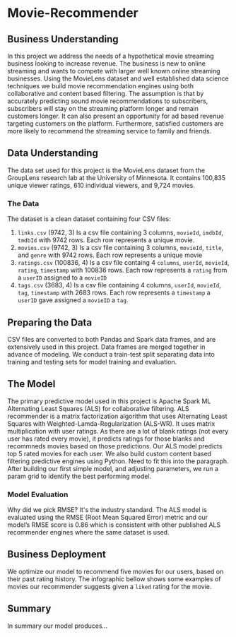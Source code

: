 # Movie-Recommender

## Business Understanding
In this project we address the needs of a hypothetical movie streaming business looking to increase revenue. The business is new to online streaming and wants to compete with larger well known online streaming businesses.  Using the MovieLens dataset and well established data science techniques we build movie recommendation engines using both collaborative and content based filtering. The assumption is that by accurately predicting sound movie recommendations to subscribers, subscribers will stay on the streaming platform longer and remain customers longer. It can also present an opportunity for ad based revenue targeting customers on the platform. Furthermore, satisfied customers are more likely to recommend the streaming service to family and friends. 

## Data Understanding
The data set used for this project is the MovieLens dataset from the GroupLens research lab at the University of Minnesota. It contains 100,835 unique viewer ratings, 610 individual viewers, and 9,724 movies.

### The Data
The dataset is a clean dataset containing four CSV files:
1. `links.csv` (9742, 3)
Is a csv file containing 3 columns, `movieId`, `imdbId`, `tmdbId` with 9742 rows. Each row represents a unique movie.
2. `movies.csv` (9742, 3)
Is a csv file containing 3 columns, `movieId`, `title`, and `genre` with 9742 rows. Each row represents a unique movie
3. `ratings.csv` (100836, 4)
Is a csv file containg 4 `columns`, `userId`,	`movieId`, `rating`, `timestamp` with 100836 rows. Each row represents a `rating` from a `userID` assigned to a `movieID`
4. `tags.csv` (3683, 4)
Is a csv file containing 4 columns, `userId`,	`movieId`,	`tag`,	`timestamp` with 2683 rows. Each row represents a `timestamp` a `userID` gave assigned a `movieID` a `tag`.

## Preparing the Data
CSV files are converted to both Pandas and Spark data frames, and are extensively used in this project. Data frames are merged together in advance of modeling. We conduct a train-test split separating data into training and testing sets for model training and evaluation. 

## The Model
The primary predictive model used in this project is Apache Spark ML Alternating Least Squares (ALS) for collaborative filtering. ALS recommender is a matrix factorization algorithm that uses Alternating Least Squares with Weighted-Lamda-Regularization (ALS-WR). It uses matrix multiplication with user ratings. As there are a lot of blank ratings (not every user has rated every movie), it predicts ratings for those blanks and recommneds movies based on those predictions. Our ALS model predicts top 5 rated movies for each user. We also build custom content based filtering predictive engines using Python.
Need to fit this into the paragraph. After building our first simple model, and adjusting parameters, we run a param grid to identify the best performing model. 

### Model Evaluation
Why did we pick RMSE? It's the industry standard.
The ALS model is evaluated using the RMSE (Root Mean Squared Error) metric and our model’s RMSE score is 0.86 which is consistent with other published ALS recommender engines where the same dataset is used.

## Business Deployment
We optimize our model to recommend five movies for our users, based on their past rating history.
The infographic bellow shows some examples of movies our recommender suggests given a `liked` rating for the movie.

## Summary
In summary our model produces...

